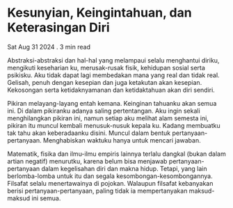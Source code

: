 # Kesunyian, Keingintahuan, dan Keterasingan Diri

Sat Aug 31 2024 . 3 min read

Abstraksi-abstraksi dan hal-hal yang melampaui selalu menghantui diriku, mengikuti keseharian ku, merusak-rusak fisik, kehidupan sosial serta psikisku. Aku tidak dapat lagi membedakan mana yang real dan tidak real. Gelisah, penuh dengan kesepian dan juga ketakutan akan kesepian. Kekosongan serta ketidaknyamanan dan ketidaktahuan akan diri sendiri.

Pikiran melayang-layang entah kemana. Keinginan tahuanku akan semua ini. Di dalam pikiranku adanya saling pertentangan. Aku ingin sekali menghilangkan pikiran ini, namun setiap aku melihat alam semesta ini, pikiran itu muncul kembali menusuk-nusuk kepala ku. Kadang membuatku tak tahu akan keberadaanku disini. Muncul dalam bentuk pertanyaan-pertanyaan. Menghabiskan waktuku hanya untuk mencari jawaban.

Matematik, fisika dan ilmu-ilmu empiris lainnya terlalu dangkal (bukan dalam artian negatif) menurutku, karena belum bisa menjawab pertanyaan-pertanyaan dalam kegelisahan diri dan makna hidup. Tetapi, yang lain berlomba-lomba untuk itu dan segala kesombongan-kesombongannya. Filsafat selalu menertawainya di pojokan. Walaupun filsafat kebanyakan berisi pertanyaan-pertanyaan, paling tidak ia mempertanyakan maksud-maksud ini semua.
